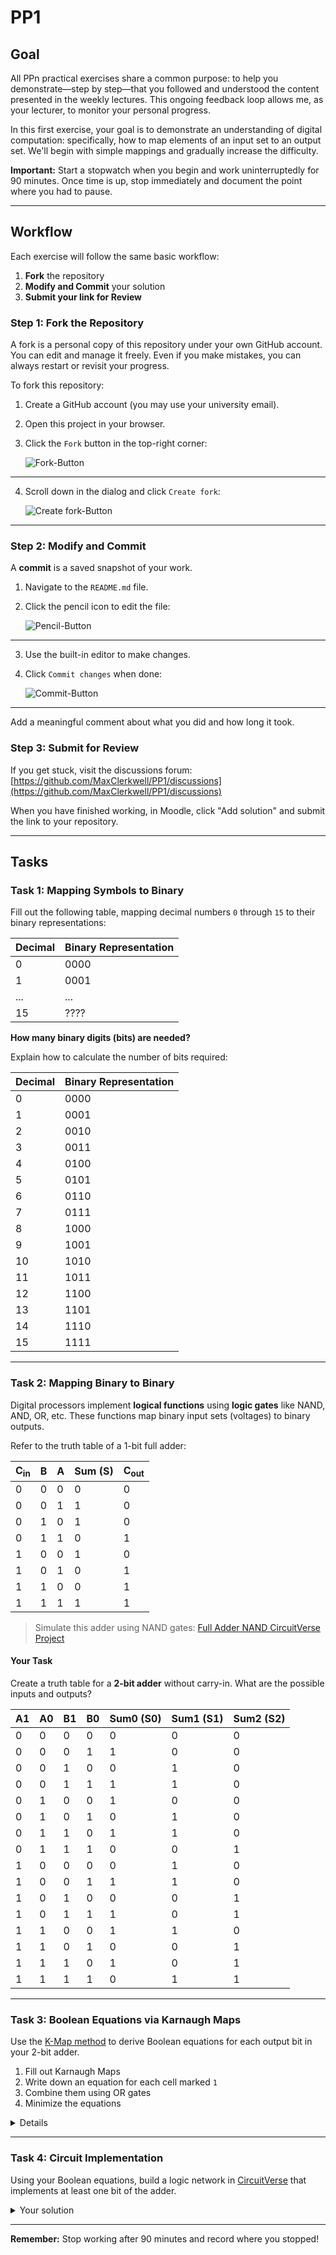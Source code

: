 # PP1

## Goal
All PPn practical exercises share a common purpose: to help you demonstrate—step by step—that you followed and understood the content presented in the weekly lectures. This ongoing feedback loop allows me, as your lecturer, to monitor your personal progress.

In this first exercise, your goal is to demonstrate an understanding of digital computation: specifically, how to map elements of an input set to an output set. We'll begin with simple mappings and gradually increase the difficulty.

**Important:** Start a stopwatch when you begin and work uninterruptedly for 90 minutes. Once time is up, stop immediately and document the point where you had to pause.

---

## Workflow
Each exercise will follow the same basic workflow:

1. **Fork** the repository
2. **Modify and Commit** your solution
3. **Submit your link for Review**

### Step 1: Fork the Repository
A fork is a personal copy of this repository under your own GitHub account. You can edit and manage it freely. Even if you make mistakes, you can always restart or revisit your progress.

To fork this repository:

1. Create a GitHub account (you may use your university email).
2. Open this project in your browser.
3. Click the `Fork` button in the top-right corner:

   ![Fork-Button](./assets/fork.png)

---

4. Scroll down in the dialog and click `Create fork`:

   ![Create fork-Button](./assets/create_fork.png)

---

### Step 2: Modify and Commit
A **commit** is a saved snapshot of your work.

1. Navigate to the `README.md` file.
2. Click the pencil icon to edit the file:

   ![Pencil-Button](./assets/pencil.png)

---

3. Use the built-in editor to make changes.
4. Click `Commit changes` when done:

   ![Commit-Button](./assets/commit_button.png)

---

Add a meaningful comment about what you did and how long it took.

### Step 3: Submit for Review
If you get stuck, visit the discussions forum:
[https://github.com/MaxClerkwell/PP1/discussions](https://github.com/MaxClerkwell/PP1/discussions)

When you have finished working, in Moodle, click "Add solution" and submit the link to your repository.

---

## Tasks

### Task 1: Mapping Symbols to Binary
Fill out the following table, mapping decimal numbers `0` through `15` to their binary representations:

| Decimal | Binary Representation |
|---------|------------------------|
| 0       | 0000                   |
| 1       | 0001                   |
| ...     | ...                    |
| 15      | ????                   |

**How many binary digits (bits) are needed?**

Explain how to calculate the number of bits required:


| Decimal | Binary Representation  |
|---------|------------------------|   
| 0       | 0000                   |
| 1       | 0001                   |
| 2       | 0010                   |
| 3       | 0011                   |
| 4       | 0100                   |
| 5       | 0101                   |
| 6       | 0110                   |
| 7       | 0111                   | 
| 8       | 1000                   |
| 9       | 1001                   |
| 10      | 1010                   |
| 11      | 1011                   | 
| 12      | 1100                   |
| 13      | 1101                   |
| 14      | 1110                   |
| 15      | 1111                   |  
  


---

### Task 2: Mapping Binary to Binary
Digital processors implement **logical functions** using **logic gates** like NAND, AND, OR, etc.
These functions map binary input sets (voltages) to binary outputs.

Refer to the truth table of a 1-bit full adder:

| C<sub>in</sub> | B | A | Sum (S) | C<sub>out</sub> |
|--------------|---|---|---------|-----------------|
| 0            | 0 | 0 | 0       | 0               |
| 0            | 0 | 1 | 1       | 0               |
| 0            | 1 | 0 | 1       | 0               |
| 0            | 1 | 1 | 0       | 1               |
| 1            | 0 | 0 | 1       | 0               |
| 1            | 0 | 1 | 0       | 1               |
| 1            | 1 | 0 | 0       | 1               |
| 1            | 1 | 1 | 1       | 1               |

> Simulate this adder using NAND gates:
[Full Adder NAND CircuitVerse Project](https://circuitverse.org/users/305021/projects/full-adder-nand-990621f6-993b-4676-a1b5-2a31aae451ce)

#### Your Task
Create a truth table for a **2-bit adder** without carry-in. What are the possible inputs and outputs?

| A1 | A0 | B1 | B0 | Sum0 (S0) | Sum1 (S1) | Sum2 (S2) |
|----|----|----|----|-----------|-----------|-----------|
| 0  | 0  | 0  | 0  | 0         | 0         | 0         |
| 0  | 0  | 0  | 1  | 1         | 0         | 0         |
| 0  | 0  | 1  | 0  | 0         | 1         | 0         |
| 0  | 0  | 1  | 1  | 1         | 1         | 0         |
| 0  | 1  | 0  | 0  | 1         | 0         | 0         |
| 0  | 1  | 0  | 1  | 0         | 1         | 0         |
| 0  | 1  | 1  | 0  | 1         | 1         | 0         |
| 0  | 1  | 1  | 1  | 0         | 0         | 1         |
| 1  | 0  | 0  | 0  | 0         | 1         | 0         |
| 1  | 0  | 0  | 1  | 1         | 1         | 0         |
| 1  | 0  | 1  | 0  | 0         | 0         | 1         |
| 1  | 0  | 1  | 1  | 1         | 0         | 1         |
| 1  | 1  | 0  | 0  | 1         | 1         | 0         |
| 1  | 1  | 0  | 1  | 0         | 0         | 1         |
| 1  | 1  | 1  | 0  | 1         | 0         | 1         |
| 1  | 1  | 1  | 1  | 0         | 1         | 1         |

---

### Task 3: Boolean Equations via Karnaugh Maps
Use the [K-Map method](https://github.com/STEMgraph/4b957490-badf-4264-b9f2-1b5aa370f36e) to derive Boolean equations for each output bit in your 2-bit adder.

1. Fill out Karnaugh Maps
2. Write down an equation for each cell marked `1`
3. Combine them using OR gates
4. Minimize the equations

<details>
Q0 = A0

Q<sub>0</sub> = .......

Q<sub>1</sub> = .......

C<sub>out</sub> = .......

</details>

---

### Task 4: Circuit Implementation
Using your Boolean equations, build a logic network in [CircuitVerse](https://circuitverse.org) that implements at least one bit of the adder.

<details>
<summary>Your solution</summary>
A share link to your solution goes here: <a href="">Link!</a>
</details>

---

**Remember:** Stop working after 90 minutes and record where you stopped!

